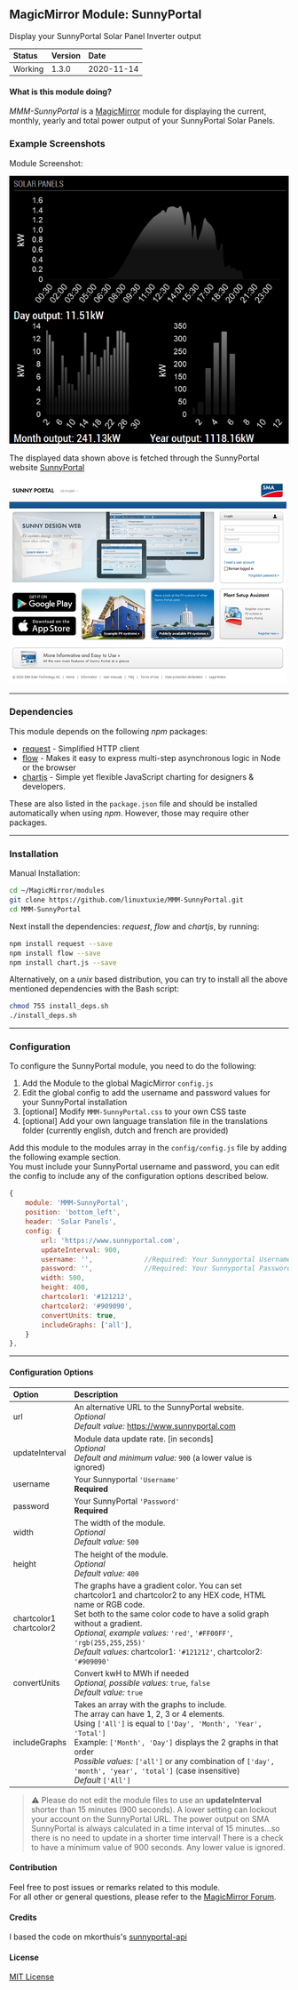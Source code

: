 ## MagicMirror Module: SunnyPortal

Display your SunnyPortal Solar Panel Inverter output

| Status | Version | Date | 
|:------- |:------- |:---- |
| Working | 1.3.0 | 2020-11-14 |

#### What is this module doing?

*MMM-SunnyPortal* is a [MagicMirror](https://github.com/MichMich/MagicMirror) module for displaying the 
current, monthly, yearly and total power output of your SunnyPortal Solar Panels. 

### Example Screenshots

Module Screenshot:

![Full](./images/SunnyPortal1.png)

The displayed data shown above is fetched through the SunnyPortal website [SunnyPortal](https://www.sunnyportal.com)

![Full](./images/SunnyPortal2.png)

---

### Dependencies

This module depends on the following *npm* packages:

* [request](https://github.com/request/request)  - Simplified HTTP client
* [flow](https://github.com/willconant/flow-js)  - Makes it easy to express multi-step asynchronous logic in Node or the browser
* [chartjs](https://github.com/chartjs/Chart.js) - Simple yet flexible JavaScript charting for designers & developers.

These are also listed in the `package.json` file and should be installed automatically when using *npm*.
However, those may require other packages. 

---

### Installation

Manual Installation:

```bash
cd ~/MagicMirror/modules
git clone https://github.com/linuxtuxie/MMM-SunnyPortal.git
cd MMM-SunnyPortal
```

Next install the dependencies: *request*, *flow* and *chartjs*, by running:

```bash
npm install request --save
npm install flow --save
npm install chart.js --save

```

Alternatively, on a *unix* based distribution, you can try to install all the above mentioned dependencies with the Bash script:

```bash
chmod 755 install_deps.sh
./install_deps.sh
```

---

### Configuration 

To configure the SunnyPortal module, you need to do the following:

1. Add the Module to the global MagicMirror `config.js` 
2. Edit the global config to add the username and password values for your SunnyPortal installation
3. [optional] Modify `MMM-SunnyPortal.css` to your own CSS taste
4. [optional] Add your own language translation file in the translations folder (currently english, dutch and french are provided)


Add this module to the modules array in the `config/config.js` file by adding the following example section.<br>You must include your SunnyPortal username and password, you can edit the config to include any of the configuration options described below. 

```javascript
{
    module: 'MMM-SunnyPortal',
    position: 'bottom_left',
    header: 'Solar Panels',
    config: {
    	url: 'https://www.sunnyportal.com',
        updateInterval: 900,
        username: '',             //Required: Your Sunnyportal Username
        password: '',             //Required: Your Sunnyportal Password
        width: 500,
        height: 400,
        chartcolor1: '#121212',
        chartcolor2: '#909090',
        convertUnits: true,
        includeGraphs: ['all'],
    }
},
```

---

#### Configuration Options 

| Option            | Description  |
|:----------------- |:------------ | 
| url               | An alternative URL to the SunnyPortal website.<br>*Optional*<br>*Default value:* https://www.sunnyportal.com |
| updateInterval    | Module data update rate. [in seconds]<br>*Optional*<br>*Default and minimum value:* `900` (a lower value is ignored)|
| username          | Your Sunnyportal `'Username'`<br>**Required** |
| password          | Your SunnyPortal `'Password'`<br>**Required** |
| width             | The width of the module.<br>*Optional*<br>*Default value:* `500` |
| height            | The height of the module.<br>*Optional*<br>*Default value:* `400` |
| chartcolor1<br>chartcolor2 | The graphs have a gradient color. You can set chartcolor1 and chartcolor2 to any HEX code, HTML name or RGB code.<br>Set both to the same color code to have a solid graph without a gradient.<br>*Optional, example values:* `'red'`, `'#FF00FF'`, `'rgb(255,255,255)'`<br>*Default values:* chartcolor1: `'#121212'`, chartcolor2: `'#909090'` |
| convertUnits      | Convert kwH to MWh if needed<br>*Optional, possible values:* `true`, `false`<br>*Default value:* `true` |
| includeGraphs     | Takes an array with the graphs to include.<br>The array can have 1, 2, 3 or 4 elements.<br>Using `['All']` is equal to `['Day', 'Month', 'Year', 'Total']`<br>Example: `['Month', 'Day']` displays the 2 graphs in that order<br>*Possible values:* `['all']` or any combination of `['day', 'month', 'year', 'total']` (case insensitive)<br>*Default* `['All']`|

> :warning: Please do not edit the module files to use an **updateInterval** shorter than 15 minutes (900 seconds).
> A lower setting can lockout your account on the SunnyPortal URL. The power output on SMA SunnyPortal is always
> calculated in a time interval of 15 minutes...so there is no need to update in a shorter time interval!
> There is a check to have a minimum value of 900 seconds. Any lower value is ignored.

#### Contribution

Feel free to post issues or remarks related to this module.  
For all other or general questions, please refer to the [MagicMirror Forum](https://forum.magicmirror.builders/).

#### Credits
I based the code on mkorthuis's [sunnyportal-api](https://github.com/mkorthuis/sunnyportal-api/)

#### License 

[MIT License](https://github.com/linuxtuxie/MMM-SunnyPortal/blob/master/LICENSE) 

